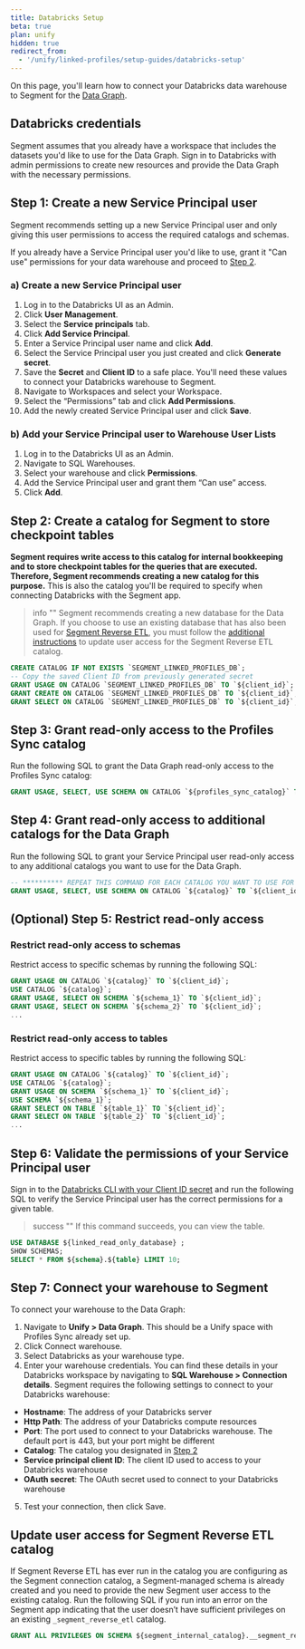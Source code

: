 ```yaml
---
title: Databricks Setup
beta: true
plan: unify
hidden: true
redirect_from:
  - '/unify/linked-profiles/setup-guides/databricks-setup'
---
```


On this page, you'll learn how to connect your Databricks data warehouse to Segment for the [Data Graph](/docs/unify/data-graph/data-graph/). 

## Databricks credentials

Segment assumes that you already have a workspace that includes the datasets you'd like to use for the Data Graph. Sign in to Databricks with admin permissions to create new resources and provide the Data Graph with the necessary permissions. 

## Step 1: Create a new Service Principal user
Segment recommends setting up a new Service Principal user and only giving this user permissions to access the required catalogs and schemas. 

If you already have a Service Principal user you'd like to use, grant it "Can use" permissions for your data warehouse and proceed to [Step 2](#step-2-create-a-catalog-for-segment-to-store-checkpoint-tables).

### a) Create a new Service Principal user
1. Log in to the Databricks UI as an Admin.
2. Click **User Management**. 
3. Select the **Service principals** tab. 
4. Click **Add Service Principal**.
5. Enter a Service Principal user name and click **Add**. 
6. Select the Service Principal user you just created and click **Generate secret**.
7. Save the **Secret** and **Client ID** to a safe place. You'll need these values to connect your Databricks warehouse to Segment. 
8. Navigate to Workspaces and select your Workspace. 
9. Select the “Permissions” tab and click **Add Permissions**. 
10. Add the newly created Service Principal user and click **Save**. 

### b) Add your Service Principal user to Warehouse User Lists 
1. Log in to the Databricks UI as an Admin.
2. Navigate to SQL Warehouses. 
3. Select your warehouse and click **Permissions**. 
4. Add the Service Principal user and grant them “Can use” access. 
5. Click **Add**. 

## Step 2: Create a catalog for Segment to store checkpoint tables
**Segment requires write access to this catalog for internal bookkeeping and to store checkpoint tables for the queries that are executed. Therefore, Segment recommends creating a new catalog for this purpose.** This is also the catalog you'll be required to specify when connecting Databricks with the Segment app.

> info ""
> Segment recommends creating a new database for the Data Graph.
> If you choose to use an existing database that has also been used for [Segment Reverse ETL](/docs/connections/reverse-etl/), you must follow the [additional instructions](#update-user-access-for-segment-reverse-etl-catalog) to update user access for the Segment Reverse ETL catalog.

```SQL
CREATE CATALOG IF NOT EXISTS `SEGMENT_LINKED_PROFILES_DB`;
-- Copy the saved Client ID from previously generated secret
GRANT USAGE ON CATALOG `SEGMENT_LINKED_PROFILES_DB` TO `${client_id}`;
GRANT CREATE ON CATALOG `SEGMENT_LINKED_PROFILES_DB` TO `${client_id}`;
GRANT SELECT ON CATALOG `SEGMENT_LINKED_PROFILES_DB` TO `${client_id}`;
```

## Step 3: Grant read-only access to the Profiles Sync catalog

Run the following SQL to grant the Data Graph read-only access to the Profiles Sync catalog:

```SQL
GRANT USAGE, SELECT, USE SCHEMA ON CATALOG `${profiles_sync_catalog}` TO `${client_id}`;
```

## Step 4: Grant read-only access to additional catalogs for the Data Graph
Run the following SQL to grant your Service Principal user read-only access to any additional catalogs you want to use for the Data Graph.

```SQL 
-- ********** REPEAT THIS COMMAND FOR EACH CATALOG YOU WANT TO USE FOR THE DATA GRAPH **********
GRANT USAGE, SELECT, USE SCHEMA ON CATALOG `${catalog}` TO `${client_id}`;
```

## (Optional) Step 5: Restrict read-only access
### Restrict read-only access to schemas

Restrict access to specific schemas by running the following SQL:

```SQL
GRANT USAGE ON CATALOG `${catalog}` TO `${client_id}`;
USE CATALOG `${catalog}`;
GRANT USAGE, SELECT ON SCHEMA `${schema_1}` TO `${client_id}`;
GRANT USAGE, SELECT ON SCHEMA `${schema_2}` TO `${client_id}`;
...

```
### Restrict read-only access to tables
Restrict access to specific tables by running the following SQL: 

```SQL
GRANT USAGE ON CATALOG `${catalog}` TO `${client_id}`;
USE CATALOG `${catalog}`;
GRANT USAGE ON SCHEMA `${schema_1}` TO `${client_id}`;
USE SCHEMA `${schema_1}`;
GRANT SELECT ON TABLE `${table_1}` TO `${client_id}`;
GRANT SELECT ON TABLE `${table_2}` TO `${client_id}`;
...

```

## Step 6: Validate the permissions of your Service Principal user

Sign in to the [Databricks CLI with your Client ID secret](https://docs.databricks.com/en/dev-tools/cli/authentication.html#oauth-machine-to-machine-m2m-authentication) and run the following SQL to verify the Service Principal user has the correct permissions for a given table. 

> success ""
> If this command succeeds, you can view the table. 

```SQL
USE DATABASE ${linked_read_only_database} ;
SHOW SCHEMAS;
SELECT * FROM ${schema}.${table} LIMIT 10;
```

## Step 7: Connect your warehouse to Segment
To connect your warehouse to the Data Graph:

1. Navigate to **Unify > Data Graph**. This should be a Unify space with Profiles Sync already set up.
2. Click Connect warehouse.
3. Select Databricks as your warehouse type. 
4. Enter your warehouse credentials. You can find these details in your Databricks workspace by navigating to **SQL Warehouse > Connection details**. Segment requires the following settings to connect to your Databricks warehouse:
- **Hostname**: The address of your Databricks server
- **Http Path**: The address of your Databricks compute resources
- **Port**: The port used to connect to your Databricks warehouse. The default port is 443, but your port might be different 
- **Catalog**: The catalog you designated in [Step 2](#step-2-create-a-catalog-for-segment-to-store-checkpoint-tables)
- **Service principal client ID**: The client ID used to access to your Databricks warehouse
- **OAuth secret**: The OAuth secret used to connect to your Databricks warehouse

5. Test your connection, then click Save. 

## Update user access for Segment Reverse ETL catalog
If Segment Reverse ETL has ever run in the catalog you are configuring as the Segment connection catalog, a Segment-managed schema is already created and you need to provide the new Segment user access to the existing catalog. Run the following SQL if you run into an error on the Segment app indicating that the user doesn’t have sufficient privileges on an existing `_segment_reverse_etl` catalog.

```SQL
GRANT ALL PRIVILEGES ON SCHEMA ${segment_internal_catalog}.__segment_reverse_etl TO `${client_id}`;
```
